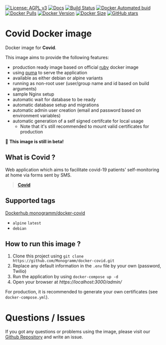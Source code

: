[![License: AGPL v3][uri_license_image]][uri_license]
[![Docs](https://img.shields.io/badge/Docs-Github%20Pages-blue)](https://monogramm.github.io/covid/)
[![Build Status](https://travis-ci.org/Monogramm/docker-covid.svg)](https://travis-ci.org/Monogramm/docker-covid)
[![Docker Automated buid](https://img.shields.io/docker/cloud/build/monogramm/docker-covid.svg)](https://hub.docker.com/r/monogramm/docker-covid/)
[![Docker Pulls](https://img.shields.io/docker/pulls/monogramm/docker-covid.svg)](https://hub.docker.com/r/monogramm/docker-covid/)
[![Docker Version](https://images.microbadger.com/badges/version/monogramm/docker-covid.svg)](https://microbadger.com/images/monogramm/docker-covid)
[![Docker Size](https://images.microbadger.com/badges/image/monogramm/docker-covid.svg)](https://microbadger.com/images/monogramm/docker-covid)
[![GitHub stars](https://img.shields.io/github/stars/Monogramm/docker-covid?style=social)](https://github.com/Monogramm/docker-covid)

# **Covid** Docker image

Docker image for **Covid**.

This image aims to provide the following features:
-   production ready image based on official [ruby](https://hub.docker.com/_/ruby/) docker image
-   using [puma](https://puma.io/) to serve the application
-   available as either debian or alpine variants
-   running as non-root user (user/group name and id based on build arguments)
-   sample Nginx setup
-   automatic wait for database to be ready
-   automatic database setup and migrations
-   automatic admin user creation (email and password based on environment variables)
-   automatic generation of a self signed certifcate for local usage
    *   Note that it's still recommended to mount valid certificates for production

:construction: **This image is still in beta!**

## What is **Covid** ?

Web application which aims to facilitate covid-19 patients' self-monitoring at home via forms sent by SMS.

> [**Covid**](https://github.com/lifen-labs/covid)

## Supported tags

[Dockerhub monogramm/docker-covid](https://hub.docker.com/r/monogramm/docker-covid/)

-   `alpine` `latest`
-   `debian`

## How to run this image ?

1. Clone this project using `git clone https://github.com/Monogramm/docker-covid.git`
1. Replace any default information in the `.env` file by your own (password, Twilio)
1. Run the application by using `docker-compose up -d`
1. Open your browser at _https://localhost:3000/admin/_

For production, it is recommended to generate your own certificates (see `docker-compose.yml`).

# Questions / Issues

If you got any questions or problems using the image, please visit our [Github Repository](https://github.com/Monogramm/docker-covid) and write an issue.

[uri_license]: http://www.gnu.org/licenses/agpl.html

[uri_license_image]: https://img.shields.io/badge/License-AGPL%20v3-blue.svg
